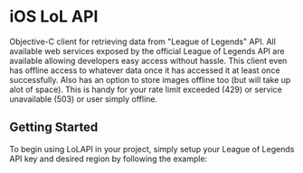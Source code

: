 # iOS LoL API

Objective-C client for retrieving data from "League of Legends" API. All available web services exposed by the official League of Legends API are available allowing developers easy access without hassle. This client even has offline access to whatever data once it has accessed it at least once successfully. Also has an option to store images offline too (but will take up alot of space). This is handy for your rate limit exceeded (429) or service unavailable (503) or user simply offline.

## Getting Started

To begin using LoLAPI in your project, simply setup your League of Legends API key and desired region by following the example:
